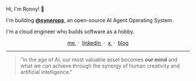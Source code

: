 Hi, I'm Ronny! 👋

I'm building [**@synerops**](https://github.com/@synerops), an open-source AI Agent Operating System.

I'm a cloud engineer who builds software as a hobby.

<div align="center">
  <a href="https://rbadillap.dev">
    me
  </a>
  &nbsp;&middot;&nbsp;
  <a href="https://rbadillap.dev">
    linkedin
  </a>
  &nbsp;&middot;&nbsp;
  <a href="https://x.com/rbadillap">
    x
  </a>
  &nbsp;&middot;&nbsp;
  <a href="https://rbadillap.dev/blog">
    blog
  </a>
</div>


---
> "In the age of AI, our most valuable asset becomes **our mind** and what we can achieve through the synergy of human creativity and artificial intelligence."
